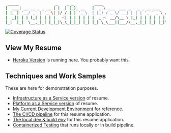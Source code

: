 ``` bash
 _____                _    _ _         ____
|  ___| __ __ _ _ __ | | _| (_)_ __   |  _ \ ___  ___ _   _ _ __ ___   ___
| |_ | '__/ _` | '_ \| |/ / | | '_ \  | |_) / _ \/ __| | | | '_ ` _ \ / _ \
|  _|| | | (_| | | | |   <| | | | | | |  _ <  __/\__ \ |_| | | | | | |  __/
|_|  |_|  \__,_|_| |_|_|\_\_|_|_| |_| |_| \_\___||___/\__,_|_| |_| |_|\___|

```

[![Coverage Status](https://coveralls.io/repos/github/theDevilsVoice/franklin-resume/badge.svg?branch=master)](https://coveralls.io/github/theDevilsVoice/franklin-resume?branch=master)

## View My Resume

* [Heroku Version](https://franklin-resume.herokuapp.com/) is running here. You probably want this.

## Techniques and Work Samples

These are here for demonstration purposes.

* [Infrastructure as a Service version](https://thedevilsvoice.github.io/franklin-resume/docs/gcloud.html) of resume.
* [Platform as a Service version](https://thedevilsvoice.github.io/franklin-resume/docs/python_flask.html) of resume.
* [My Current Development Environment](https://thedevilsvoice.github.io/franklin-resume/docs/dev_env.html) for reference.
* [The CI/CD pipeline](https://thedevilsvoice.github.io/franklin-resume/docs/ci_cd_pipeline.html) for this resume application.
* [The local dev & build env](https://thedevilsvoice.github.io/franklin-resume/docs/ci_cd_pipeline.html) for this resume application.
* [Containerized Testing](https://thedevilsvoice.github.io/franklin-resume/docs/testing.html) that runs locally or in build pipeline.
